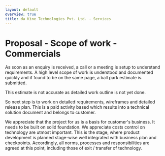 ```yaml
---
layout: default
overview: true
title: da Kine Technologies Pvt. Ltd. - Services
---
```

# Proposal - Scope of work - Commercials

As soon as an enquiry is received, a call or a meeting is setup to understand requirements. A high level scope of work is understood and documented quickly and if found to be on the same page, a ball park estimate is submitted.

This estimate is not accurate as detailed work outline is not yet done.

So next step is to work on detailed requirements, wireframes and detailed release plan. This is a paid activity based which results into a technical solution document and belongs to customer.

We appreciate that the project for us is a basis for customer's business. It needs to be built on solid foundation. We appreciate costs control on technology are utmost important. This is the stage, where product development is planned stage-wise well integrated with business plan and checkpoints.
Accordingly, all norms, processes and responsibilities are agreed at this point, including those of exit / transfer of technology.
